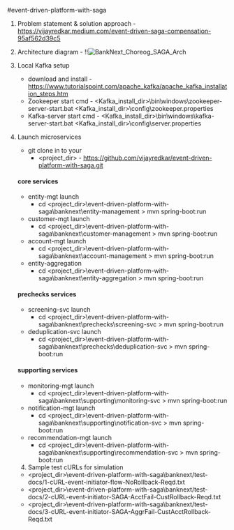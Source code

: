 #event-driven-platform-with-saga

1. Problem statement & solution approach - https://vijayredkar.medium.com/event-driven-saga-compensation-95af562d39c5
2. Architecture diagram - !!![BankNext_Choreog_SAGA_Arch](https://user-images.githubusercontent.com/25388646/127653144-b97fa414-1bc2-4a58-b4c7-7fca7d6530b6.png)


3. Local Kafka setup
    - download and install - https://www.tutorialspoint.com/apache_kafka/apache_kafka_installation_steps.htm
    - Zookeeper start cmd  - <Kafka_install_dir>\bin\windows\zookeeper-server-start.bat <Kafka_install_dir>\config\zookeeper.properties
    - Kafka-server start cmd - <Kafka_install_dir>\bin\windows\kafka-server-start.bat <Kafka_install_dir>\config\server.properties
4. Launch microservices
   - git clone in to your 
     - <project_dir> - https://github.com/vijayredkar/event-driven-platform-with-saga.git
   #### core services
   - entity-mgt launch      
     - cd <project_dir>\event-driven-platform-with-saga\banknext\entity-management >  mvn spring-boot:run
   - customer-mgt launch    
     - cd <project_dir>\event-driven-platform-with-saga\banknext\customer-management >  mvn spring-boot:run
   - account-mgt launch     
     - cd <project_dir>\event-driven-platform-with-saga\banknext\account-management >  mvn spring-boot:run   
   - entity-aggregation     
     - cd <project_dir>\event-driven-platform-with-saga\banknext\entity-aggregation >  mvn spring-boot:run   
   #### prechecks services
   - screening-svc launch     
     - cd <project_dir>\event-driven-platform-with-saga\banknext\prechecks\screening-svc >  mvn spring-boot:run   
   - deduplication-svc launch     
     - cd <project_dir>\event-driven-platform-with-saga\banknext\prechecks\deduplication-svc >  mvn spring-boot:run
   #### supporting services
   - monitoring-mgt launch  
     - cd <project_dir>\event-driven-platform-with-saga\banknext\supporting\monitoring-svc >  mvn spring-boot:run
   - notification-mgt launch  
     - cd <project_dir>\event-driven-platform-with-saga\banknext\supporting\notification-svc >  mvn spring-boot:run
   - recommendation-mgt launch 
     - cd <project_dir>\event-driven-platform-with-saga\banknext\supporting\recommendation-svc >  mvn spring-boot:run
   4. Sample test cURLs for simulation
     - <project_dir>\event-driven-platform-with-saga\banknext/test-docs/1-cURL-event-initiator-flow-NoRollback-Reqd.txt
     - <project_dir>\event-driven-platform-with-saga\banknext/test-docs/2-cURL-event-initiator-SAGA-AcctFail-CustRollback-Reqd.txt
     - <project_dir>\event-driven-platform-with-saga\banknext/test-docs/3-cURL-event-initiator-SAGA-AggrFail-CustAcctRollback-Reqd.txt
